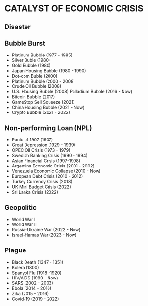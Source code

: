 # CATALYST OF ECONOMIC CRISIS

## Disaster

## Bubble Burst

- Platinum Bubble (1977 - 1985)
- Silver Buble (1980)
- Gold Bubble (1980)
- Japan Housing Bubble (1980 - 1990)
- Dot-com Buble (2000)
- Platinum Bubble (2000 - 2008)
- Crude Oil Bubble (2008)
- U.S. Housing Bubble (2008)
  Palladium Bubble (2016 - Now)
- Bitcoin Bubble (2017)
- GameStop Sell Squeeze (2021)
- China Housing Bubble (2021 - Now)
- Crypto Bubble (2021 - 2022)

## Non-performing Loan (NPL)

- Panic of 1907 (1907)
- Great Depression (1929 - 1939)
- OPEC Oil Crisis (1973 - 1979)
- Swedish Banking Crisis (1990 - 1994)
- Asian Financial Crisis (1997-1998)
- Argentina Economic Crisis (2001 - 2002)
- Venezuela Economic Collapse (2010 - Now)
- European Debt Crisis (2010 - 2012)
- Turkey Currency Crisis (2018)
- UK Mini Budget Crisis (2022)
- Sri Lanka Crisis (2022)

## Geopolitic

- World War I
- World War II
- Russia-Ukraine War (2022 - Now)
- Israel-Hamas War (2023 - Now)

## Plague

- Black Death (1347 - 1351)
- Kolera (1800)
- Spanyol Flu (1918 -1920)
- HIV/AIDS (1980 - Now)
- SARS (2002 - 2003)
- Ebola (2014 - 2016)
- Zika (2015 - 2016)
- Covid-19 (2019 - 2022)